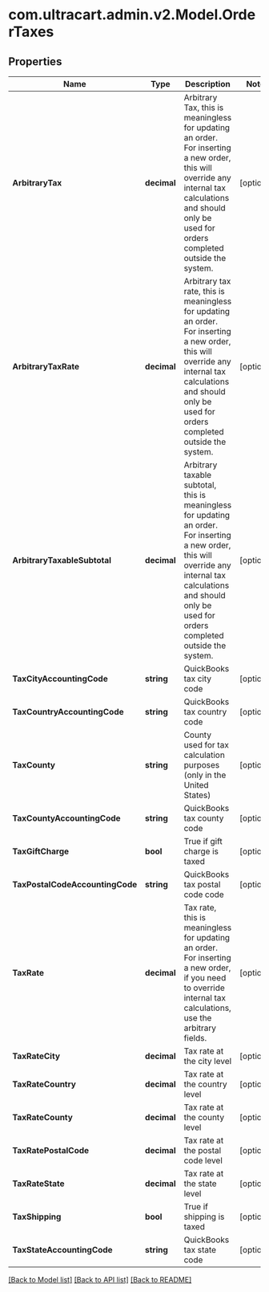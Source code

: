 
# com.ultracart.admin.v2.Model.OrderTaxes

## Properties

Name | Type | Description | Notes
------------ | ------------- | ------------- | -------------
**ArbitraryTax** | **decimal** | Arbitrary Tax, this is meaningless for updating an order.  For inserting a new order, this will override any internal tax calculations and should only be used for orders completed outside the system. | [optional] 
**ArbitraryTaxRate** | **decimal** | Arbitrary tax rate, this is meaningless for updating an order.  For inserting a new order, this will override any internal tax calculations and should only be used for orders completed outside the system. | [optional] 
**ArbitraryTaxableSubtotal** | **decimal** | Arbitrary taxable subtotal, this is meaningless for updating an order.  For inserting a new order, this will override any internal tax calculations and should only be used for orders completed outside the system. | [optional] 
**TaxCityAccountingCode** | **string** | QuickBooks tax city code | [optional] 
**TaxCountryAccountingCode** | **string** | QuickBooks tax country code | [optional] 
**TaxCounty** | **string** | County used for tax calculation purposes (only in the United States) | [optional] 
**TaxCountyAccountingCode** | **string** | QuickBooks tax county code | [optional] 
**TaxGiftCharge** | **bool** | True if gift charge is taxed | [optional] 
**TaxPostalCodeAccountingCode** | **string** | QuickBooks tax postal code code | [optional] 
**TaxRate** | **decimal** | Tax rate, this is meaningless for updating an order.  For inserting a new order, if you need to override internal tax calculations, use the arbitrary fields. | [optional] 
**TaxRateCity** | **decimal** | Tax rate at the city level | [optional] 
**TaxRateCountry** | **decimal** | Tax rate at the country level | [optional] 
**TaxRateCounty** | **decimal** | Tax rate at the county level | [optional] 
**TaxRatePostalCode** | **decimal** | Tax rate at the postal code level | [optional] 
**TaxRateState** | **decimal** | Tax rate at the state level | [optional] 
**TaxShipping** | **bool** | True if shipping is taxed | [optional] 
**TaxStateAccountingCode** | **string** | QuickBooks tax state code | [optional] 

[[Back to Model list]](../README.md#documentation-for-models)
[[Back to API list]](../README.md#documentation-for-api-endpoints)
[[Back to README]](../README.md)

